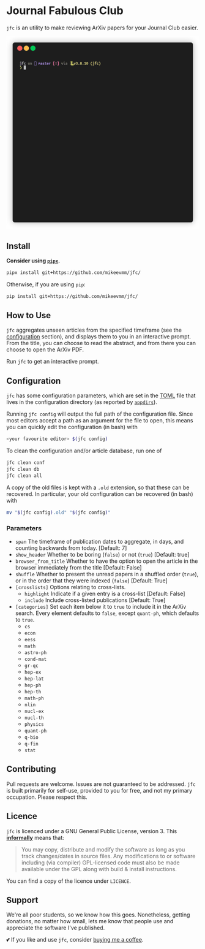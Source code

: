 # Journal Fabulous Club

`jfc` is an utility to make reviewing ArXiv papers for your Journal Club easier.

![demo](demo.gif)

## Install

**Consider using [`pipx`][pipx].**

```bash
pipx install git+https://github.com/mikeevmm/jfc/
```

Otherwise, if you are using `pip`:

```bash
pip install git+https://github.com/mikeevmm/jfc/
```

## How to Use

`jfc` aggregates unseen articles from the specified timeframe (see the
[configuration](#configuration) section), and displays them to you in an
interactive prompt. From the title, you can choose to read the abstract, and
from there you can choose to open the ArXiv PDF.

Run `jfc` to get an interactive prompt.

## Configuration

`jfc` has some configuration parameters, which are set in the [TOML][TOML] file
that lives in the configuration directory (as reported by [`appdirs`][appdirs]).

Running `jfc config` will output the full path of the configuration file.
Since most editors accept a path as an argument for the file to open,
this means you can quickly edit the configuration (in bash) with

```bash
<your favourite editor> $(jfc config)
```

To clean the configuration and/or article database, run one of 

```bash
jfc clean conf
jfc clean db
jfc clean all
```

A copy of the old files is kept with a `.old` extension, so that these can be
recovered. In particular, your old configuration can be recovered (in bash)
with

```bash
mv "$(jfc config).old" "$(jfc config)"
```

### Parameters

 * `span` The timeframe of publication dates to aggregate, in days, and
    counting backwards from today. [Default: 7]
 * `show_header` Whether to be boring (`false`) or not (`true`) [Default: true]
 * `browser_from_title` Whether to have the option to open the article in the
    browser immediately from the title [Default: False]
 * `shuffle` Whether to present the unread papers in a shuffled order (`true`),
    or in the order that they were indexed (`false`) [Default: True]
 * `[crosslists]` Options relating to cross-lists.
   + `highlight` Indicate if a given entry is a cross-list [Default: False]
   + `include` Include cross-listed publications [Default: True]
 * `[categories]` Set each item below it to `true` to include it in the ArXiv
    search. Every element defaults to `false`, except `quant-ph`, which defaults
    to `true`.
   + `cs`
   + `econ`
   + `eess`
   + `math`
   + `astro-ph`
   + `cond-mat`
   + `gr-qc`
   + `hep-ex`
   + `hep-lat`
   + `hep-ph`
   + `hep-th`
   + `math-ph`
   + `nlin`
   + `nucl-ex`
   + `nucl-th`
   + `physics`
   + `quant-ph`
   + `q-bio`
   + `q-fin`
   + `stat`

## Contributing

Pull requests are welcome. Issues are not guaranteed to be addressed. `jfc` is
built primarily for self-use, provided to you for free, and not my primary
occupation. Please respect this.

## Licence

`jfc` is licenced under a GNU General Public License, version 3. This
[**informally**][GPLv3] means that:

> You may copy, distribute and modify the software as long as you track
> changes/dates in source files. Any modifications to or software including
> (via compiler) GPL-licensed code must also be made available under the GPL
> along with build & install instructions.

You can find a copy of the licence under `LICENCE`.

## Support

We're all poor students, so we know how this goes. Nonetheless, getting
donations, no matter how small, lets me know that people use and appreciate the
software I've published.

💕 If you like and use `jfc`, consider
[buying me a coffee](https://www.paypal.me/miguelmurca/2.50).

[pipx]: https://github.com/pypa/pipx
[appdirs]: https://pypi.org/project/appdirs/
[TOML]: https://en.wikipedia.org/wiki/TOML
[GPLv3]: https://tldrlegal.com/license/gnu-lesser-general-public-license-v2.1-(lgpl-2.1)
